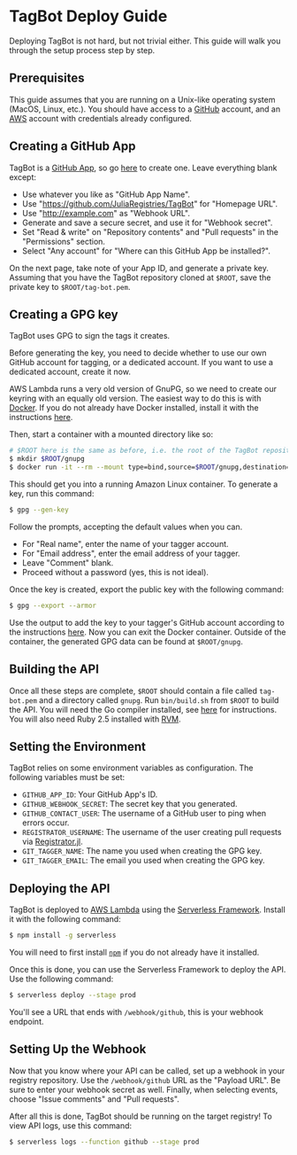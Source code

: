 # TagBot Deploy Guide

Deploying TagBot is not hard, but not trivial either.
This guide will walk you through the setup process step by step.

## Prerequisites

This guide assumes that you are running on a Unix-like operating system (MacOS, Linux, etc.).
You should have access to a [GitHub](https://github.com) account, and an [AWS](https://aws.amazon.com) account with credentials already configured.

## Creating a GitHub App

TagBot is a [GitHub App](https://developer.github.com/apps), so go [here](https://github.com/settings/apps/new) to create one.
Leave everything blank except:

- Use whatever you like as "GitHub App Name".
- Use "https://github.com/JuliaRegistries/TagBot" for "Homepage URL".
- Use "http://example.com" as "Webhook URL".
- Generate and save a secure secret, and use it for "Webhook secret".
- Set "Read & write" on "Repository contents" and "Pull requests" in the "Permissions" section.
- Select "Any account" for "Where can this GitHub App be installed?".

On the next page, take note of your App ID, and generate a private key.
Assuming that you have the TagBot repository cloned at `$ROOT`, save the private key to `$ROOT/tag-bot.pem`.

## Creating a GPG key

TagBot uses GPG to sign the tags it creates.

Before generating the key, you need to decide whether to use our own GitHub account for tagging, or a dedicated account.
If you want to use a dedicated account, create it now.

AWS Lambda runs a very old version of GnuPG, so we need to create our keyring with an equally old version.
The easiest way to do this is with [Docker](https://docker.com).
If you do not already have Docker installed, install it with the instructions [here](https://docs.docker.com/install).

Then, start a container with a mounted directory like so:

```sh
# $ROOT here is the same as before, i.e. the root of the TagBot repository.
$ mkdir $ROOT/gnupg
$ docker run -it --rm --mount type=bind,source=$ROOT/gnupg,destination=/root/.gnupg amazonlinux:2018.03
```

This should get you into a running Amazon Linux container.
To generate a key, run this command:

```sh
$ gpg --gen-key
```

Follow the prompts, accepting the default values when you can.

- For "Real name", enter the name of your tagger account.
- For "Email address", enter the email address of your tagger.
- Leave "Comment" blank.
- Proceed without a password (yes, this is not ideal).

Once the key is created, export the public key with the following command:

```sh
$ gpg --export --armor
```

Use the output to add the key to your tagger's GitHub account according to the instructions [here](https://help.github.com/en/articles/adding-a-new-gpg-key-to-your-github-account).
Now you can exit the Docker container.
Outside of the container, the generated GPG data can be found at `$ROOT/gnupg`.

## Building the API

Once all these steps are complete, `$ROOT` should contain a file called `tag-bot.pem` and a directory called `gnupg`.
Run `bin/build.sh` from `$ROOT` to build the API.
You will need the Go compiler installed, see [here](https://golang.org/doc/install) for instructions.
You will also need Ruby 2.5 installed with [RVM](http://rvm.io).

## Setting the Environment

TagBot relies on some environment variables as configuration.
The following variables must be set:

- `GITHUB_APP_ID`: Your GitHub App's ID.
- `GITHUB_WEBHOOK_SECRET`: The secret key that you generated.
- `GITHUB_CONTACT_USER`: The username of a GitHub user to ping when errors occur.
- `REGISTRATOR_USERNAME`: The username of the user creating pull requests via [Registrator.jl](https://github.com/JuliaRegistries/Registrator.jl).
- `GIT_TAGGER_NAME`: The name you used when creating the GPG key.
- `GIT_TAGGER_EMAIL`: The email you used when creating the GPG key.

## Deploying the API

TagBot is deployed to [AWS Lambda](https://aws.amazon.com/lambda/) using the [Serverless Framework](https://serverless.com).
Install it with the following command:

```sh
$ npm install -g serverless
```

You will need to first install [`npm`](https://npmjs.com/get-npm) if you do not already have it installed.

Once this is done, you can use the Serverless Framework to deploy the API.
Use the following command:

```sh
$ serverless deploy --stage prod
```

You'll see a URL that ends with `/webhook/github`, this is your webhook endpoint.

## Setting Up the Webhook

Now that you know where your API can be called, set up a webhook in your registry repository.
Use the `/webhook/github` URL as the "Payload URL".
Be sure to enter your webhook secret as well.
Finally, when selecting events, choose "Issue comments" and "Pull requests".

After all this is done, TagBot should be running on the target registry!
To view API logs, use this command:

```sh
$ serverless logs --function github --stage prod
```
